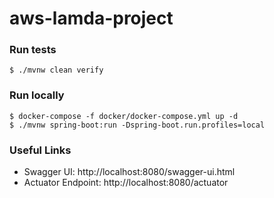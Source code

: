 # aws-lamda-project

### Run tests
`$ ./mvnw clean verify`

### Run locally
```shell
$ docker-compose -f docker/docker-compose.yml up -d
$ ./mvnw spring-boot:run -Dspring-boot.run.profiles=local
```


### Useful Links
* Swagger UI: http://localhost:8080/swagger-ui.html
* Actuator Endpoint: http://localhost:8080/actuator

